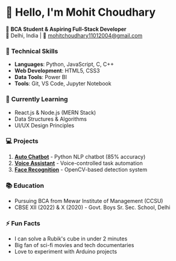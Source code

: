 # 👋 Hello, I'm Mohit Choudhary 

🚀 **BCA Student & Aspiring Full-Stack Developer**  
📍 Delhi, India | 📧 mohitchoudhary11012004@gmail.com  

### 🔧 **Technical Skills**
- **Languages**: Python, JavaScript, C, C++
- **Web Development**: HTML5, CSS3 
- **Data Tools**: Power BI
- **Tools**: Git, VS Code, Jupyter Notebook

### 🌱 **Currently Learning**
- React.js & Node.js (MERN Stack)
- Data Structures & Algorithms
- UI/UX Design Principles

### 💻 **Projects**
1. **[Auto Chatbot](https://github.com/mohitchoudhary666/auto-chatbot)** - Python NLP chatbot (85% accuracy)
2. **[Voice Assistant](https://github.com/mohitchoudhary666/voice-assistant)** - Voice-controlled task automation
3. **[Face Recognition](https://github.com/mohitchoudhary666/face-recognition)** - OpenCV-based detection system

### 📚 **Education**
- Pursuing BCA from Mewar Institute of Management (CCSU)
- CBSE XII (2022) & X (2020) - Govt. Boys Sr. Sec. School, Delhi



### ⚡ **Fun Facts**
- I can solve a Rubik's cube in under 2 minutes
- Big fan of sci-fi movies and tech documentaries
- Love to experiment with Arduino projects

